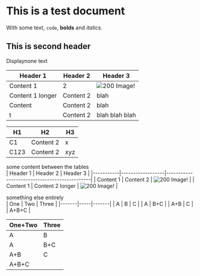 # This is a test document

With some text, `code`, **bolds** and _italics_.

## This is second header

Displaynone text

| Header 1         | Header 2  | Header 3                                     |
|------------------|-----------|----------------------------------------------|
| Content 1        | 2         | ![200](http://lorempixel.com/200/200) Image! |
| Content 1 longer | Content 2 | blah                                         |
| Content          | Content 2 | blah                                         |
| t                | Content 2 | blah blah blah                               |

| H1   | H2        | H3  |
|------|-----------|-----|
| C1   | Content 2 | x   |
| C123 | Content 2 | xyz |

some content between the tables  
| Header 1  | Header 2         | Header 3                                     |
|-----------|------------------|----------------------------------------------|
| Content 1 | Content 2        | ![200](http://lorempixel.com/200/200) Image! |
| Content 1 | Content 2 longer | ![200](http://lorempixel.com/200/200) Image! |

something else entirely  
| One   | Two | Three |
|-------|-----|-------|
| A     | B   | C     |
| A     | B+C |
| A+B   | C   |
| A+B+C |

| One+Two | Three |
|---------|-------|
| A       | B     | C |
| A       | B+C   |
| A+B     | C     |
| A+B+C   |


